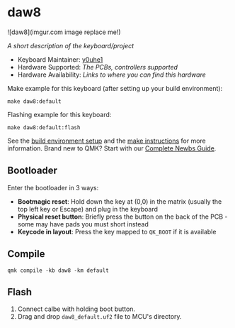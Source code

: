 # daw8

![daw8](imgur.com image replace me!)

*A short description of the keyboard/project*

* Keyboard Maintainer: [y0uhe1](https://github.com/y0uhe1)
* Hardware Supported: *The PCBs, controllers supported*
* Hardware Availability: *Links to where you can find this hardware*

Make example for this keyboard (after setting up your build environment):

    make daw8:default

Flashing example for this keyboard:

    make daw8:default:flash

See the [build environment setup](https://docs.qmk.fm/#/getting_started_build_tools) and the [make instructions](https://docs.qmk.fm/#/getting_started_make_guide) for more information. Brand new to QMK? Start with our [Complete Newbs Guide](https://docs.qmk.fm/#/newbs).

## Bootloader

Enter the bootloader in 3 ways:

* **Bootmagic reset**: Hold down the key at (0,0) in the matrix (usually the top left key or Escape) and plug in the keyboard
* **Physical reset button**: Briefly press the button on the back of the PCB - some may have pads you must short instead
* **Keycode in layout**: Press the key mapped to `QK_BOOT` if it is available

## Compile

```
qmk compile -kb daw8 -km default
```

## Flash

1. Connect calbe with holding boot button.
2. Drag and drop `daw8_default.uf2` file to MCU's directory.